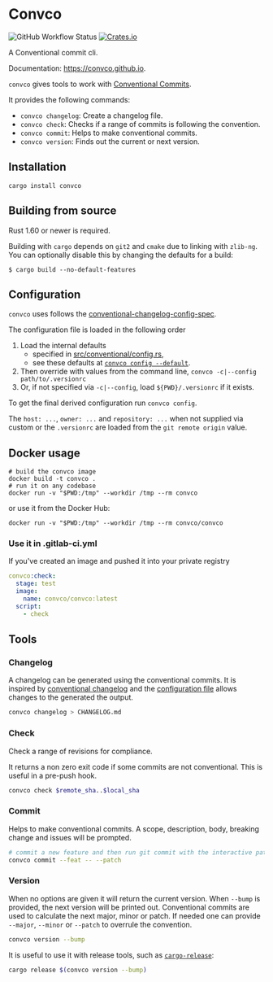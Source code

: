 # Convco

![GitHub Workflow Status](https://img.shields.io/github/actions/workflow/status/convco/convco/docker.yml)
[![Crates.io](https://img.shields.io/crates/v/convco)](https://crates.io/crates/convco)

A Conventional commit cli.

Documentation: <https://convco.github.io>.

`convco` gives tools to work with [Conventional Commits][1].

It provides the following commands:

- `convco changelog`: Create a changelog file.
- `convco check`: Checks if a range of commits is following the convention.
- `convco commit`: Helps to make conventional commits.
- `convco version`: Finds out the current or next version.

## Installation

`cargo install convco`

## Building from source

Rust 1.60 or newer is required.

Building with `cargo` depends on `git2` and `cmake` due to linking with `zlib-ng`.
You can optionally disable this by changing the defaults for a build:
```console
$ cargo build --no-default-features
```

## Configuration

`convco` uses follows the [conventional-changelog-config-spec][3].

The configuration file is loaded in the following order

1. Load the internal defaults
    - specified in [src/conventional/config.rs](src/conventional/config.rs),
    - see these defaults at [`convco config --default`](https://convco.github.io/configuration#default-configuration).
2. Then override with values from the command line, `convco -c|--config path/to/.versionrc`
3. Or, if not specified via `-c|--config`, load `${PWD}/.versionrc` if it exists.

To get the final derived configuration run `convco config`.

The `host: ...`, `owner: ...` and `repository: ...` when not supplied via custom or the `.versionrc` are loaded
from the `git remote origin` value.

## Docker usage

```shell script
# build the convco image
docker build -t convco .
# run it on any codebase
docker run -v "$PWD:/tmp" --workdir /tmp --rm convco
```

or use it from the Docker Hub:

```shell script
docker run -v "$PWD:/tmp" --workdir /tmp --rm convco/convco
```

### Use it in .gitlab-ci.yml

If you've created an image and pushed it into your private registry

```yaml
convco:check:
  stage: test
  image:
    name: convco/convco:latest
  script:
    - check
```

## Tools

### Changelog

A changelog can be generated using the conventional commits.
It is inspired by [conventional changelog][2] and the [configuration file](#configuration) allows changes to the generated the output.

```sh
convco changelog > CHANGELOG.md
```

### Check

Check a range of revisions for compliance.

It returns a non zero exit code if some commits are not conventional.
This is useful in a pre-push hook.

```sh
convco check $remote_sha..$local_sha
```

### Commit

Helps to make conventional commits.
A scope, description, body, breaking change and issues will be prompted.

```sh
# commit a new feature and then run git commit with the interactive patch switch
convco commit --feat -- --patch
```

### Version

When no options are given it will return the current version.
When `--bump` is provided, the next version will be printed out.
Conventional commits are used to calculate the next major, minor or patch.
If needed one can provide `--major`, `--minor` or `--patch` to overrule the convention.

```sh
convco version --bump
```

It is useful to use it with release tools, such as [`cargo-release`](https://crates.io/crates/cargo-release):

```sh
cargo release $(convco version --bump)
```

[1]: https://www.conventionalcommits.org/
[2]: https://github.com/conventional-changelog/conventional-changelog
[3]: https://github.com/conventional-changelog/conventional-changelog-config-spec/blob/master/versions/2.1.0/README.md

